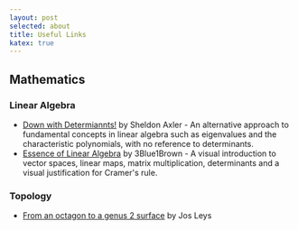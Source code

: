 ```yaml
---
layout: post
selected: about
title: Useful Links
katex: true
---
```

## Mathematics

### Linear Algebra
* [Down with Determiannts!](http://www.axler.net/DwD.html) by Sheldon Axler - 
An alternative approach to fundamental concepts in linear algebra such as eigenvalues and the characteristic polynomials, with no reference to determinants.
* [Essence of Linear Algebra](https://www.youtube.com/watch?v=fNk_zzaMoSs&list=PLZHQObOWTQDPD3MizzM2xVFitgF8hE_ab) by 3Blue1Brown - 
A visual introduction to vector spaces, linear maps, matrix multiplication, determinants and a visual justification for Cramer's rule.

### Topology
* [From an octagon to a genus 2 surface](https://www.youtube.com/watch?v=G1yyfPShgqw) by Jos Leys

